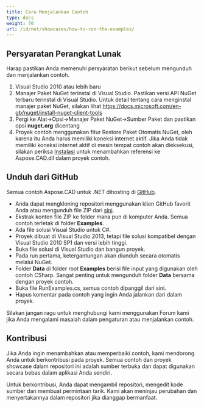 ```yaml
---
title: Cara Menjalankan Contoh
type: docs
weight: 70
url: /id/net/showcases/how-to-run-the-examples/
---
```


## **Persyaratan Perangkat Lunak**

Harap pastikan Anda memenuhi persyaratan berikut sebelum mengunduh dan menjalankan contoh.

1. Visual Studio 2010 atau lebih baru
1. Manajer Paket NuGet terinstal di Visual Studio. Pastikan versi API NuGet terbaru terinstal di Visual Studio. Untuk detail tentang cara menginstal manajer paket NuGet, silakan lihat https://docs.microsoft.com/en-gb/nuget/install-nuget-client-tools
1. Pergi ke Alat->Opsi->Manajer Paket NuGet->Sumber Paket dan pastikan opsi **nuget.org** dicentang
1. Proyek contoh menggunakan fitur Restore Paket Otomatis NuGet, oleh karena itu Anda harus memiliki koneksi internet aktif. Jika Anda tidak memiliki koneksi internet aktif di mesin tempat contoh akan dieksekusi, silakan periksa [Instalasi](/id/cad/net/installation/) untuk menambahkan referensi ke Aspose.CAD.dll dalam proyek contoh.

## **Unduh dari GitHub**

Semua contoh Aspose.CAD untuk .NET dihosting di [GitHub](https://github.com/aspose-cad/Aspose.CAD-for-.NET).

- Anda dapat mengkloning repositori menggunakan klien GitHub favorit Anda atau mengunduh file ZIP dari [sini](https://github.com/aspose-cad/Aspose.CAD-for-.NET/archive/master.zip).
- Ekstrak konten file ZIP ke folder mana pun di komputer Anda. Semua contoh terletak di folder **Examples**.
- Ada file solusi Visual Studio untuk C#.
- Proyek dibuat di Visual Studio 2013, tetapi file solusi kompatibel dengan Visual Studio 2010 SP1 dan versi lebih tinggi.
- Buka file solusi di Visual Studio dan bangun proyek.
- Pada run pertama, ketergantungan akan diunduh secara otomatis melalui NuGet.
- Folder **Data** di folder root **Examples** berisi file input yang digunakan oleh contoh CSharp. Sangat penting untuk mengunduh folder **Data** bersama dengan proyek contoh.
- Buka file RunExamples.cs, semua contoh dipanggil dari sini.
- Hapus komentar pada contoh yang ingin Anda jalankan dari dalam proyek.

Silakan jangan ragu untuk menghubungi kami menggunakan Forum kami jika Anda mengalami masalah dalam pengaturan atau menjalankan contoh.

## **Kontribusi**

Jika Anda ingin menambahkan atau memperbaiki contoh, kami mendorong Anda untuk berkontribusi pada proyek. Semua contoh dan proyek showcase dalam repositori ini adalah sumber terbuka dan dapat digunakan secara bebas dalam aplikasi Anda sendiri.

Untuk berkontribusi, Anda dapat mengambil repositori, mengedit kode sumber dan membuat permintaan tarik. Kami akan meninjau perubahan dan menyertakannya dalam repositori jika dianggap bermanfaat.
